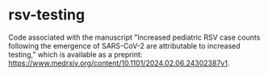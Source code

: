 # rsv-testing

Code associated with the manuscript "Increased pediatric RSV case counts following the emergence of SARS-CoV-2 are attributable to increased testing," which is available as a preprint: https://www.medrxiv.org/content/10.1101/2024.02.06.24302387v1.
